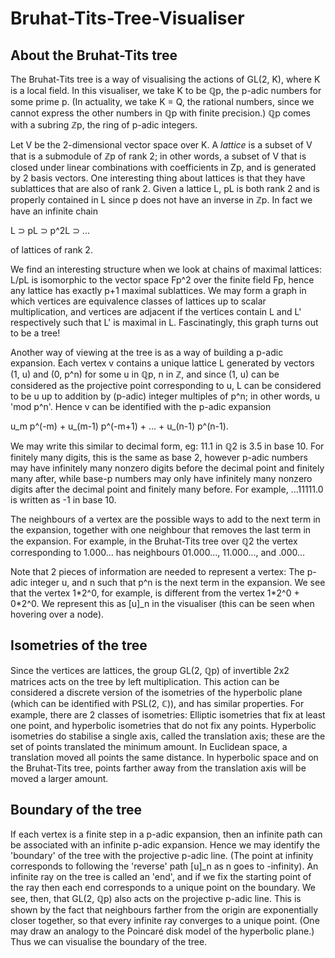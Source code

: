 # Bruhat-Tits-Tree-Visualiser

## About the Bruhat-Tits tree

The Bruhat-Tits tree is a way of visualising the actions of GL(2, K), where K is a local field. In this visualiser, we take K to be ℚp, the p-adic numbers for some prime p. (In actuality, we take K = Q, the rational numbers, since we cannot express the other numbers in ℚp with finite precision.) ℚp comes with a subring ℤp, the ring of p-adic integers.

Let V be the 2-dimensional vector space over K. A *lattice* is a subset of V that is a submodule of ℤp of rank 2; in other words, a subset of V that is closed under linear combinations with coefficients in Zp, and is generated by 2 basis vectors. One interesting thing about lattices is that they have sublattices that are also of rank 2. Given a lattice L, pL is both rank 2 and is properly contained in L since p does not have an inverse in ℤp. In fact we have an infinite chain

L ⊃ pL ⊃ p^2L ⊃ ...

of lattices of rank 2.

We find an interesting structure when we look at chains of maximal lattices: L/pL is isomorphic to the vector space Fp^2 over the finite field Fp, hence any lattice has exactly p+1 maximal sublattices. We may form a graph in which vertices are equivalence classes of lattices up to scalar multiplication, and vertices are adjacent if the vertices contain L and L' respectively such that L' is maximal in L. Fascinatingly, this graph turns out to be a tree!

Another way of viewing at the tree is as a way of building a p-adic expansion. Each vertex v contains a unique lattice L generated by vectors (1, u) and (0, p^n) for some u in ℚp, n in ℤ, and since (1, u) can be considered as the projective point corresponding to u, L can be considered to be u up to addition by (p-adic) integer multiples of p^n; in other words, u 'mod p^n'. Hence v can be identified with the p-adic expansion

u_m p^(-m) + u_(m-1) p^(-m+1) + ... + u_(n-1) p^(n-1).

We may write this similar to decimal form, eg: 11.1 in ℚ2 is 3.5 in base 10. For finitely many digits, this is the same as base 2, however p-adic numbers may have infinitely many nonzero digits before the decimal point and finitely many after, while base-p numbers may only have infinitely many nonzero digits after the decimal point and finitely many before. For example, ...11111.0 is written as -1 in base 10.

The neighbours of a vertex are the possible ways to add to the next term in the expansion, together with one neighbour that removes the last term in the expansion. For example, in the Bruhat-Tits tree over ℚ2 the vertex corresponding to 1.000... has neighbours 01.000...,  11.000..., and .000...

Note that 2 pieces of information are needed to represent a vertex: The p-adic integer u, and n such that p^n is the next term in the expansion. We see that the vertex 1\*2^0, for example, is different from the vertex 1\*2^0 + 0\*2^0. We represent this as [u]\_n in the visualiser (this can be seen when hovering over a node).

## Isometries of the tree

Since the vertices are lattices, the group GL(2, ℚp) of invertible 2x2 matrices acts on the tree by left multiplication. This action can be considered a discrete version of the isometries of the hyperbolic plane (which can be identified with PSL(2, ℂ)), and has similar properties. For example, there are 2 classes of isometries: Elliptic isometries that fix at least one point, and hyperbolic isometries that do not fix any points. Hyperbolic isometries do stabilise a single axis, called the translation axis; these are the set of points translated the minimum amount. In Euclidean space, a translation moved all points the same distance. In hyperbolic space and on the Bruhat-Tits tree, points farther away from the translation axis will be moved a larger amount.

## Boundary of the tree

If each vertex is a finite step in a p-adic expansion, then an infinite path can be associated with an infinite p-adic expansion. Hence we may identify the 'boundary' of the tree with the projective p-adic line. (The point at infinity corresponds to following the 'reverse' path [u]\_n as n goes to -infinity). An infinite ray on the tree is called an 'end', and if we fix the starting point of the ray then each end corresponds to a unique point on the boundary. We see, then, that GL(2, ℚp) also acts on the projective p-adic line. This is shown by the fact that neighbours farther from the origin are exponentially closer together, so that every infinite ray converges to a unique point. (One may draw an analogy to the Poincaré disk model of the hyperbolic plane.) Thus we can visualise the boundary of the tree.
